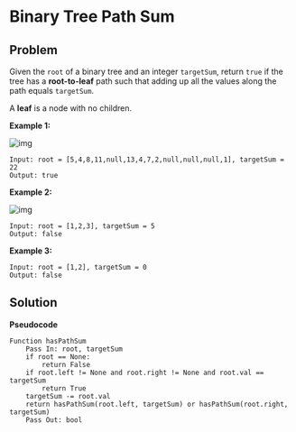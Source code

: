 # Binary Tree Path Sum

## Problem

Given the `root` of a binary tree and an integer `targetSum`, return `true` if the tree has a **root-to-leaf** path such that adding up all the values along the path equals `targetSum`.

A **leaf** is a node with no children.

 

**Example 1:**

![img](https://assets.leetcode.com/uploads/2021/01/18/pathsum1.jpg)

```
Input: root = [5,4,8,11,null,13,4,7,2,null,null,null,1], targetSum = 22
Output: true
```

**Example 2:**

![img](https://assets.leetcode.com/uploads/2021/01/18/pathsum2.jpg)

```
Input: root = [1,2,3], targetSum = 5
Output: false
```

**Example 3:**

```
Input: root = [1,2], targetSum = 0
Output: false
```

 

## Solution 

**Pseudocode**

```pseudocode
Function hasPathSum
	Pass In: root, targetSum
	if root == None:
		return False
	if root.left != None and root.right != None and root.val == targetSum
		return True
	targetSum -= root.val
	return hasPathSum(root.left, targetSum) or hasPathSum(root.right, targetSum)
	Pass Out: bool
```

